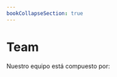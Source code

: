 ```yaml
---
bookCollapseSection: true
---
```


# Team

Nuestro equipo está compuesto por:

<!-- ---
bookFlatSection: true
--- -->